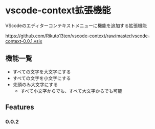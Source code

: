 # vscode-context拡張機能
VScodeのエディターコンテキストメニューに機能を追加する拡張機能

https://github.com/Rikuto13ten/vscode-context/raw/master/vscode-context-0.0.1.vsix

## 機能一覧
- すべての文字を大文字にする
- すべての文字を小文字にする
- 先頭のみ大文字にする
  - すべて小文字からでも、すべて大文字からでも可能

## Features

### 0.0.2
